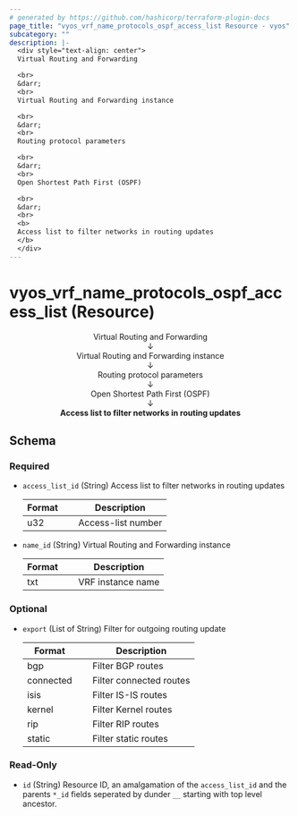 ```yaml
---
# generated by https://github.com/hashicorp/terraform-plugin-docs
page_title: "vyos_vrf_name_protocols_ospf_access_list Resource - vyos"
subcategory: ""
description: |-
  <div style="text-align: center">
  Virtual Routing and Forwarding

  <br>
  &darr;
  <br>
  Virtual Routing and Forwarding instance

  <br>
  &darr;
  <br>
  Routing protocol parameters

  <br>
  &darr;
  <br>
  Open Shortest Path First (OSPF)

  <br>
  &darr;
  <br>
  <b>
  Access list to filter networks in routing updates
  </b>
  </div>
---
```


# vyos_vrf_name_protocols_ospf_access_list (Resource)

<div style="text-align: center">
Virtual Routing and Forwarding

<br>
&darr;
<br>
Virtual Routing and Forwarding instance

<br>
&darr;
<br>
Routing protocol parameters

<br>
&darr;
<br>
Open Shortest Path First (OSPF)

<br>
&darr;
<br>
<b>
Access list to filter networks in routing updates
</b>
</div>



<!-- schema generated by tfplugindocs -->
## Schema

### Required

- `access_list_id` (String) Access list to filter networks in routing updates

    |  Format &emsp; | Description  |
    |----------|---------------|
    |  u32  &emsp; |  Access-list number  |
- `name_id` (String) Virtual Routing and Forwarding instance

    |  Format &emsp; | Description  |
    |----------|---------------|
    |  txt  &emsp; |  VRF instance name  |

### Optional

- `export` (List of String) Filter for outgoing routing update

    |  Format &emsp; | Description  |
    |----------|---------------|
    |  bgp  &emsp; |  Filter BGP routes  |
    |  connected  &emsp; |  Filter connected routes  |
    |  isis  &emsp; |  Filter IS-IS routes  |
    |  kernel  &emsp; |  Filter Kernel routes  |
    |  rip  &emsp; |  Filter RIP routes  |
    |  static  &emsp; |  Filter static routes  |

### Read-Only

- `id` (String) Resource ID, an amalgamation of the `access_list_id` and the parents `*_id` fields seperated by dunder `__` starting with top level ancestor.
